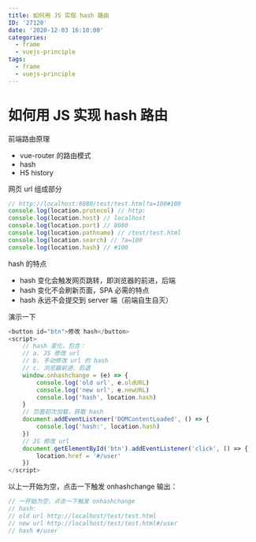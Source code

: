 ```yaml
---
title: 如何用 JS 实现 hash 路由
ID: '27120'
date: '2020-12-03 16:10:00'
categories:
  - frame
  - vuejs-principle
tags:
  - frame
  - vuejs-principle
---
```


# 如何用 JS 实现 hash 路由

前端路由原理

- vue-router 的路由模式
- hash
- H5 history

网页 url 组成部分

``` js 
// http://localhost:8080/test/test.html?a=100#100
console.log(location.protocol) // http:
console.log(location.host) // localhost
console.log(location.port) // 8080
console.log(location.pathname) // /test/test.html
console.log(location.search) // ?a=100
console.log(location.hash) // #100
```

hash 的特点

- hash 变化会触发网页跳转，即浏览器的前进，后端
- hash 变化不会刷新页面，SPA 必需的特点
- hash 永远不会提交到 server 端（前端自生自灭）

演示一下

``` js 
<button id="btn">修改 hash</button>
<script>
    // hash 变化，包含：
    // a. JS 修改 url
    // b. 手动修改 url 的 hash
    // c. 浏览器前进、后退
    window.onhashchange = (e) => {
        console.log('old url', e.oldURL)
        console.log('new url', e.newURL)
        console.log('hash', location.hash)
    }
    // 页面初次加载，获取 hash
    document.addEventListener('DOMContentLoaded', () => {
        console.log('hash:', location.hash)
    })
    // JS 修改 url
    document.getElementById('btn').addEventListener('click', () => {
        location.href = '#/user'
    })
</script>
```

以上一开始为空，点击一下触发 onhashchange 输出：

``` js 
// 一开始为空，点击一下触发 onhashchange
// hash:
// old url http://localhost/test/test.html
// new url http://localhost/test/test.html#/user
// hash #/user
```
 
 
 
 
 
 
 
 
 
 
 
 
 
 
 
 
 
 
 
 
 
 
 
